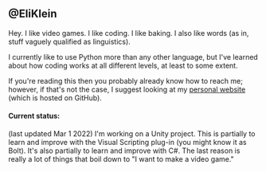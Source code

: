 ## @EliKlein

Hey. I like video games. I like coding. I like baking. I also like words (as in, stuff vaguely qualified as linguistics).

I currently like to use Python more than any other language, but I've learned about how coding works at all different levels, at least to some extent.

If you're reading this then you probably already know how to reach me; however, if that's not the case, I suggest looking at my [personal website](https://eliklein.github.io/PersonalWebsite/) (which is hosted on GitHub).

#### Current status:
(last updated Mar 1 2022)
I'm working on a Unity project. This is partially to learn and improve with the Visual Scripting plug-in (you might know it as Bolt). It's also partially to learn and improve with C#. The last reason is really a lot of things that boil down to "I want to make a video game."
